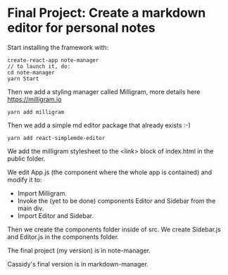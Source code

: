# Final Project: Create a markdown editor for personal notes

Start installing the framework with:
```
create-react-app note-manager
// to launch it, do:
cd note-manager
yarn Start
```
Then we add a styling manager called Milligram, more details here https://milligram.io
```
yarn add milligram
```
Then we add a simple md editor package that already exists :-)
```
yarn add react-simplemde-editor
```
We add the milligram stylesheet to the \<link\> block of index.html in the public folder.

We edit App.js (the component where the whole app is contained) and modify it to:
* Import Milligram.
* Invoke the (yet to be done) components Editor and Sidebar from the main div.
* Import Editor and Sidebar.

Then we create the components folder inside of src.
We create Sidebar.js and Editor.js in the components folder.

The final project (my version) is in note-manager.

Cassidy's final version is in markdown-manager.
